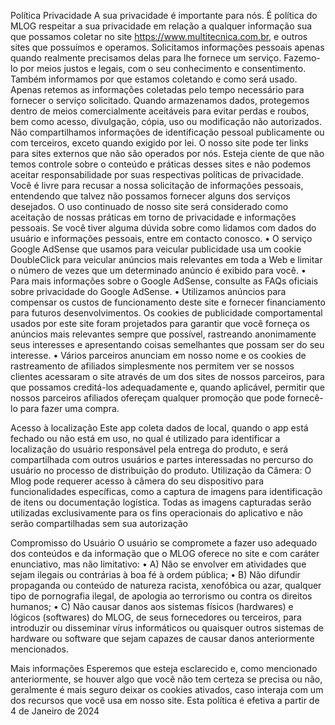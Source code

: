 Política Privacidade
A sua privacidade é importante para nós. É política do MLOG respeitar a sua privacidade em relação a qualquer informação sua que possamos coletar no site https://www.multitecnica.com.br, e outros sites que possuímos e operamos.
Solicitamos informações pessoais apenas quando realmente precisamos delas para lhe fornece um serviço. Fazemo-lo por meios justos e legais, com o seu conhecimento e consentimento. Também informamos por que estamos coletando e como será usado.
Apenas retemos as informações coletadas pelo tempo necessário para fornecer o serviço solicitado. Quando armazenamos dados, protegemos dentro de meios comercialmente aceitáveis para evitar perdas e roubos, bem como acesso, divulgação, cópia, uso ou modificação não autorizados.
Não compartilhamos informações de identificação pessoal publicamente ou com terceiros, exceto quando exigido por lei.
O nosso site pode ter links para sites externos que não são operados por nós. Esteja ciente de que não temos controle sobre o conteúdo e práticas desses sites e não podemos aceitar responsabilidade por suas respectivas políticas de privacidade.
Você é livre para recusar a nossa solicitação de informações pessoais, entendendo que talvez não possamos fornecer alguns dos serviços desejados.
O uso continuado de nosso site será considerado como aceitação de nossas práticas em torno de privacidade e informações pessoais. Se você tiver alguma dúvida sobre como lidamos com dados do usuário e informações pessoais, entre em contacto conosco.
•	O serviço Google AdSense que usamos para veicular publicidade usa um cookie DoubleClick para veicular anúncios mais relevantes em toda a Web e limitar o número de vezes que um determinado anúncio é exibido para você.
•	Para mais informações sobre o Google AdSense, consulte as FAQs oficiais sobre privacidade do Google AdSense.
•	Utilizamos anúncios para compensar os custos de funcionamento deste site e fornecer financiamento para futuros desenvolvimentos. Os cookies de publicidade comportamental usados por este site foram projetados para garantir que você forneça os anúncios mais relevantes sempre que possível, rastreando anonimamente seus interesses e apresentando coisas semelhantes que possam ser do seu interesse.
•	Vários parceiros anunciam em nosso nome e os cookies de rastreamento de afiliados simplesmente nos permitem ver se nossos clientes acessaram o site através de um dos sites de nossos parceiros, para que possamos creditá-los adequadamente e, quando aplicável, permitir que nossos parceiros afiliados ofereçam qualquer promoção que pode fornecê-lo para fazer uma compra.

Acesso à localização
Este app coleta dados de local, quando o app está fechado ou não está em uso, no qual é utilizado para identificar a localização do usuário responsável pela entrega do produto, e será compartilhada com outros usuários e partes interessadas no percurso do usuário no processo de distribuição do produto.
Utilização da Câmera:
O Mlog pode requerer acesso à câmera do seu dispositivo para funcionalidades específicas, como a captura de imagens para identificação de itens ou documentação logística. Todas as imagens capturadas serão utilizadas exclusivamente para os fins operacionais do aplicativo e não serão compartilhadas sem sua autorização

Compromisso do Usuário
O usuário se compromete a fazer uso adequado dos conteúdos e da informação que o MLOG oferece no site e com caráter enunciativo, mas não limitativo:
•	A) Não se envolver em atividades que sejam ilegais ou contrárias à boa fé à ordem pública;
•	B) Não difundir propaganda ou conteúdo de natureza racista, xenofóbica ou azar, qualquer tipo de pornografia ilegal, de apologia ao terrorismo ou contra os direitos humanos;
•	C) Não causar danos aos sistemas físicos (hardwares) e lógicos (softwares) do MLOG, de seus fornecedores ou terceiros, para introduzir ou disseminar vírus informáticos ou quaisquer outros sistemas de hardware ou software que sejam capazes de causar danos anteriormente mencionados.

Mais informações
Esperemos que esteja esclarecido e, como mencionado anteriormente, se houver algo que você não tem certeza se precisa ou não, geralmente é mais seguro deixar os cookies ativados, caso interaja com um dos recursos que você usa em nosso site.
Esta política é efetiva a partir de 4 de Janeiro de 2024 
